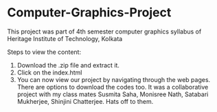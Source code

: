 # Computer-Graphics-Project
This project was part of 4th semester computer graphics syllabus of Heritage Institute of Technology, Kolkata

Steps to view the content:
1. Download the .zip file and extract it.
2. Click on the index.html
3. You can now view our project by navigating through the web pages. There are options to download the codes too.
It was a collaborative project with my class mates Susmita Saha, Monisree Nath, Satabari Mukherjee, Shinjini Chatterjee. Hats off to them.
